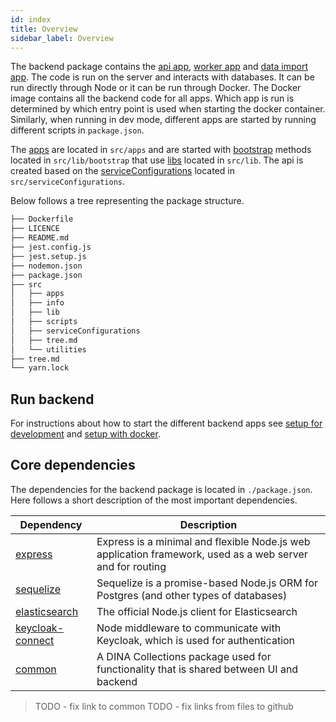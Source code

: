 ```yaml
---
id: index
title: Overview
sidebar_label: Overview
---
```


The backend package contains the [api app](./apps#api),
[worker app](./apps#worker) and [data import app](./apps#data). The code is run
on the server and interacts with databases. It can be run directly through Node
or it can be run through Docker. The Docker image contains all the backend code
for all apps. Which app is run is determined by which entry point is used when
starting the docker container. Similarly, when running in dev mode, different
apps are started by running different scripts in `package.json`.

The [apps](./apps) are located in `src/apps` and are started with
[bootstrap](./lib#bootstrap) methods located in `src/lib/bootstrap` that use
[libs](./lib) located in `src/lib`. The api is created based on the
[serviceConfigurations](./serviceConfigurations) located in
`src/serviceConfigurations`.

Below follows a tree representing the package structure.

<!--- import-file-src: ./packages/backend/tree.md -->
<!---
This content is imported from ./packages/backend/tree.md using interpolateFiles script.
Edits between this comment and import-file-end will be replaced when interpolateFiles script is run.
-->

```bash
├── Dockerfile
├── LICENCE
├── README.md
├── jest.config.js
├── jest.setup.js
├── nodemon.json
├── package.json
├── src
│   ├── apps
│   ├── info
│   ├── lib
│   ├── scripts
│   ├── serviceConfigurations
│   ├── tree.md
│   └── utilities
├── tree.md
└── yarn.lock

```

<!--- import-file-end -->

## Run backend

For instructions about how to start the different backend apps see
[setup for development](../../setup/setup-locally-for-development.md) and
[setup with docker](../../setup/setup-locally-with-docker.md).

## Core dependencies

The dependencies for the backend package is located in `./package.json`. Here
follows a short description of the most important dependencies.

| Dependency                                                                                              | Description                                                                                               |
| ------------------------------------------------------------------------------------------------------- | --------------------------------------------------------------------------------------------------------- |
| [express](https://expressjs.com/)                                                                       | Express is a minimal and flexible Node.js web application framework, used as a web server and for routing |
| [sequelize](http://docs.sequelizejs.com/)                                                               | Sequelize is a promise-based Node.js ORM for Postgres (and other types of databases)                      |
| [elasticsearch](https://www.elastic.co/guide/en/elasticsearch/client/javascript-api/current/index.html) | The official Node.js client for Elasticsearch                                                             |
| [keycloak-connect](https://www.npmjs.com/package/keycloak-connect)                                      | Node middleware to communicate with Keycloak, which is used for authentication                            |
| [common](./common)                                                                                      | A DINA Collections package used for functionality that is shared between UI and backend                   |

> TODO - fix link to common TODO - fix links from files to github

